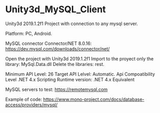 # Unity3d_MySQL_Client
Unity3d 2019.1.2f1 Project with connection to any mysql server.

Platform: PC, Android.

MySQL connector Connector/NET 8.0.16:
https://dev.mysql.com/downloads/connector/net/


Open the project with Unity3d 2019.1.2f1
Import to the proyect only the library: MySql.Data.dll
Delete the libraries: rest.

Minimum API Level: 26
Target API Lelvel: Automatic.
Api Compoatibility Level .NET 4.x
Scripting Runtime version: .NET 4.x Equivalent

MySQL servers to test:
https://remotemysql.com

Example of code:
https://www.mono-project.com/docs/database-access/providers/mysql/
